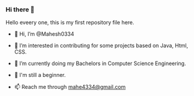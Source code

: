 ### Hi there 👋

Hello eveery one, this is my first repository file here.

- 👋 Hi, I’m @Mahesh0334

- 👀 I’m interested in contributing for some projects based on Java, Html, CSS.
 
- 🌱 I’m currently doing my Bachelors in Computer Science Engineering.
 
- 🐝 I'm still a beginner.
 
- 📫 Reach me through mahe4334@gmail.com


<!--
**Mahesh0334/Mahesh0334** is a ✨ _special_ ✨ repository because its `README.md` (this file) appears on your GitHub profile.

Here are some ideas to get you started:

- 🔭 I’m currently working on ...
- 🌱 I’m currently learning ...
- 👯 I’m looking to collaborate on ...
- 🤔 I’m looking for help with ...
- 💬 Ask me about ...
- 📫 How to reach me: ...
- 😄 Pronouns: ...
- ⚡ Fun fact: ...
-->
